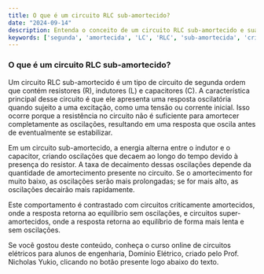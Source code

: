 ```yaml
---
title: O que é um circuito RLC sub-amortecido?
date: "2024-09-14"
description: Entenda o conceito de um circuito RLC sub-amortecido e suas características principais.
keywords: ['segunda', 'amortecida', 'LC', 'RLC', 'sub-amortecida', 'criticamente', 'Continuidade']
---
```


### O que é um circuito RLC sub-amortecido?

Um circuito RLC sub-amortecido é um tipo de circuito de segunda ordem que contém resistores (R), indutores (L) e capacitores (C). A característica principal desse circuito é que ele apresenta uma resposta oscilatória quando sujeito a uma excitação, como uma tensão ou corrente inicial. Isso ocorre porque a resistência no circuito não é suficiente para amortecer completamente as oscilações, resultando em uma resposta que oscila antes de eventualmente se estabilizar.

Em um circuito sub-amortecido, a energia alterna entre o indutor e o capacitor, criando oscilações que decaem ao longo do tempo devido à presença do resistor. A taxa de decaimento dessas oscilações depende da quantidade de amortecimento presente no circuito. Se o amortecimento for muito baixo, as oscilações serão mais prolongadas; se for mais alto, as oscilações decairão mais rapidamente.

Este comportamento é contrastado com circuitos criticamente amortecidos, onde a resposta retorna ao equilíbrio sem oscilações, e circuitos super-amortecidos, onde a resposta retorna ao equilíbrio de forma mais lenta e sem oscilações.

Se você gostou deste conteúdo, conheça o curso online de circuitos elétricos para alunos de engenharia, Domínio Elétrico, criado pelo Prof. Nicholas Yukio, clicando no botão presente logo abaixo do texto.